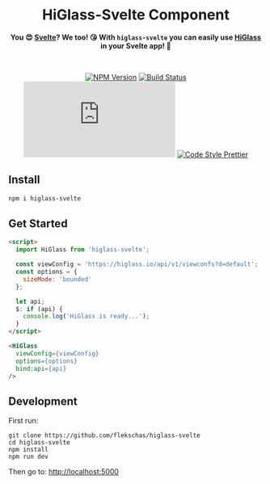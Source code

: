 <h1 align="center">
  HiGlass-Svelte Component
</h1>

<div align="center">
  
  **You 😍 [Svelte](https://svelte.dev)? We too! 😘 With `higlass-svelte` you can easily use [HiGlass](https://higlass.io) in your Svelte app! 🥰**
  
</div>

<br/>

<div align="center">
  
  [![NPM Version](https://img.shields.io/npm/v/higlass-svelte.svg?style=flat-square&color=7f99ff)](https://npmjs.org/package/higlass-svelte)
  [![Build Status](https://img.shields.io/travis/flekschas/higlass-svelte?color=a17fff&style=flat-square)](https://travis-ci.org/flekschas/higlass-svelte/)
  [![File Size](http://img.badgesize.io/https://unpkg.com/higlass-svelte/higlass-svelte.min.js?compression=gzip&style=flat-square&color=e17fff)](https://unpkg.com/higlass-svelte/)
  [![Code Style Prettier](https://img.shields.io/badge/code%20style-prettier-ff7fe1.svg?style=flat-square)](https://github.com/prettier/prettier#readme)
  
</div>

## Install

```bash
npm i higlass-svelte
```

## Get Started

```html
<script>
  import HiGlass from 'higlass-svelte';

  const viewConfig = 'https://higlass.io/api/v1/viewconfs?d=default';
  const options = {
    sizeMode: 'bounded'
  };

  let api;
  $: if (api) {
    console.log('HiGlass is ready...');
  }
</script>

<HiGlass
  viewConfig={viewConfig}
  options={options}
  bind:api={api}
/>
```

## Development

First run:

```
git clone https://github.com/flekschas/higlass-svelte
cd higlass-svelte
npm install
npm run dev
```

Then go to: [http://localhost:5000](http://localhost:5000)
